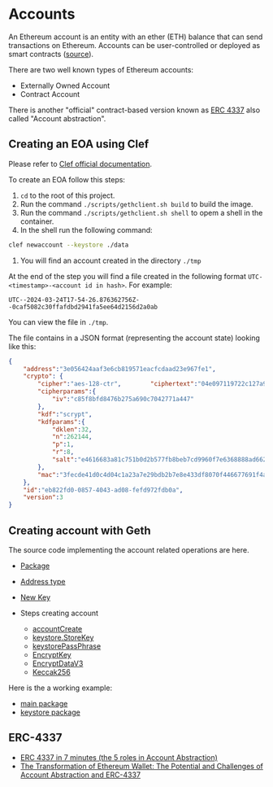 # Accounts

An Ethereum account is an entity with an ether (ETH) balance that can send transactions on Ethereum. Accounts can be user-controlled or deployed as smart contracts ([source](https://ethereum.org/en/developers/docs/accounts/)).

There are two well known types of Ethereum accounts:

* Externally Owned Account
* Contract Account

There is another "official" contract-based version known as [ERC 4337](https://eips.ethereum.org/EIPS/eip-4337) also called "Account abstraction".


## Creating an EOA using Clef

Please refer to [Clef official documentation](https://geth.ethereum.org/docs/tools/clef/introduction).

To create an EOA follow this steps:

1. `cd` to the root of this project.
1. Run the command `./scripts/gethclient.sh build` to build the image.
1. Run the command `./scripts/gethclient.sh shell` to opem a shell in the container.
1. In the shell run the following command:
```sh
clef newaccount --keystore ./data
```
1. You will find an account created in the directory `./tmp`

At the end of the step you will find a file created in the following format `UTC-<timestamp>-<account id in hash>`. For example: 
```
UTC--2024-03-24T17-54-26.876362756Z--0caf5082c30ffafdbd2941fa5ee64d2156d2a0ab
```

You can view the file in `./tmp`.

The file contains in a JSON format (representing the account state) looking like this:
```json
{
    "address":"3e056424aaf3e6cb819571eacfcdaad23e967fe1",
    "crypto": {
        "cipher":"aes-128-ctr",        "ciphertext":"04e097119722c127a931712878daedd8a41a2f9f311ecd8a7d5f43e808be07cc",
        "cipherparams":{
            "iv":"c85f8bfd8476b275a690c7042771a447"
        },
        "kdf":"scrypt",
        "kdfparams":{
            "dklen":32,
            "n":262144,
            "p":1,
            "r":8,
            "salt":"e4616683a81c751b0d2b577fb8beb7cd9960f7e6368888ad6624907a22b16278"
        },
        "mac":"3fecde41d0c4d04c1a23a7e29bdb2b7e8e433df8070f446677691f4a3570cdcd"
    },
    "id":"eb822fd0-0857-4043-ad08-fefd972fdb0a",
    "version":3
}
```

## Creating account with Geth

The source code implementing the account related operations are here.

* [Package](https://github.com/ethereum/go-ethereum/tree/master/accounts)
* [Address type](https://github.com/ethereum/go-ethereum/blob/fb3a6528cfa49f623570575c4fe9e8a716cfcdf7/common/types.go#L198)
* [New Key](https://github.com/ethereum/go-ethereum/blob/fb3a6528cfa49f623570575c4fe9e8a716cfcdf7/accounts/keystore/key.go#L167)

* Steps creating account
    * [accountCreate](https://github.com/ethereum/go-ethereum/blob/fb3a6528cfa49f623570575c4fe9e8a716cfcdf7/cmd/geth/accountcmd.go#L262)
    * [keystore.StoreKey](https://github.com/ethereum/go-ethereum/blob/fb3a6528cfa49f623570575c4fe9e8a716cfcdf7/accounts/keystore/passphrase.go#L101)
    * [keystorePassPhrase](https://github.com/ethereum/go-ethereum/blob/fb3a6528cfa49f623570575c4fe9e8a716cfcdf7/accounts/keystore/passphrase.go#L106)
    * [EncryptKey](https://github.com/ethereum/go-ethereum/blob/fb3a6528cfa49f623570575c4fe9e8a716cfcdf7/accounts/keystore/passphrase.go#L186)
    * [EncryptDataV3](https://github.com/ethereum/go-ethereum/blob/fb3a6528cfa49f623570575c4fe9e8a716cfcdf7/accounts/keystore/passphrase.go#L141)
    * [Keccak256](https://github.com/ethereum/go-ethereum/blob/fb3a6528cfa49f623570575c4fe9e8a716cfcdf7/crypto/crypto.go#L77)

Here is the a working example:

* [main package](../examples/keystore/main.go)
* [keystore package](../internal/kstore/kstore.go)

## ERC-4337

* [ERC 4337 in 7 minutes (the 5 roles in Account Abstraction)](https://www.youtube.com/watch?v=FjK5rYznJjU)
* [The Transformation of Ethereum Wallet: The Potential and Challenges of Account Abstraction and ERC-4337](https://medium.com/@sevenxventures/the-transformation-of-ethereum-wallet-the-potential-and-challenges-of-account-abstraction-and-c0dbdb384c7e)